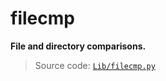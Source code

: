 # filecmp

**File and directory comparisons.**

> Source code: [`Lib/filecmp.py`](https://github.com/python/cpython/tree/3.12/Lib/filecmp.py)